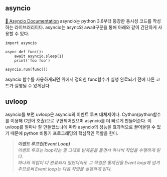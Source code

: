 ## asyncio
[📂 Asyncio Documentation](https://docs.python.org/ko/3.8/library/asyncio.html)
asyncio는 python 3.6부터 등장한 동시성 코드를 작성하는 라이브러리이다. asyncio는 async와 await구문을 통해 아래와 같이 간단하게 사용할 수 있다. 
```
import asyncio

async def func():
	await asyncio.sleep(1)
    print('foo foo')

asyncio.run(func())

```
asyncio 함수를 사용하게되면 위에서 정의한 func함수가 실행 완료되기 전에 다른 코드가 실행될 수 있게된다.

## uvloop
asyncio를 보면 uvloop은 asyncio의 이벤트 루프 대체제이다. Cython(python함수를 이용해 C언어 호출)으로 구현되어있으며 asyncio를 더 빠르게 만들어준다. 이 uvloop를 얼마나 잘 만들었느냐에 따라 asyncio의 성능을 효과적으로 끌어올릴 수 있기 때문에 python 비동기 프로그래밍의 핵심적인 역할을 한다.

> _**이벤트 루프란(Event Loop)**_    
> _이벤트 루프는 loop라는 말 그대로 반복문을 돌면서 하나씩 작업을 수행하게 된다.   
> 하나의 작업이 다 완료되지 않았더라도 그 작업은 통제권을 Event loop에 넘겨주므로써 Event loop는 다음 작업을 실행하게 된다._
